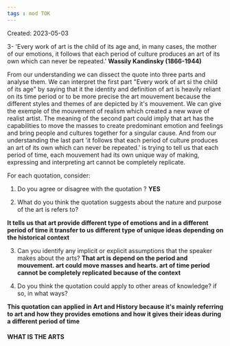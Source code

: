 ```yaml
---
tags : mod TOK
---
```

Created: 2023-05-03 

3- 'Every work of art is the child of its age and, in many cases, the mother of our emotions, it follows that each period of culture produces an art of its own which can never be repeated.' **Wassily Kandinsky (1866-1944)**


From our understanding we can dissect the quote into three parts and analyse them. We can interpret the first part "Every work of art si the child of its age" by saying that it the identity and definition of art is heavily reliant on its time period or to be more precise the art mouvement because the different styles and themes of are depicted by it's mouvement. We can give the exemple of the mouvement of realism which created a new wave of realist artist. The meaning of the second part  could imply that art has the capabilities to move the masses to create predominant emotion and feelings and bring people and cultures together for a singular cause. And from our understanding the last part 'it follows that each period of culture produces an art of its own which can never be repeated.' is trying to tell us that each period of time, each mouvement had its own unique way of making, expressing and interpreting art cannot be completely replicate.


For each quotation, consider:
1. Do you agree or disagree with the quotation ? 
**YES**

2. What do you think the quotation suggests about the nature and purpose of the art is refers to?

**It tells us that art provide different type of emotions and in a different period of time it transfer to us different type of unique ideas depending on the historical context**

3. Can you identify any implicit or explicit assumptions that the speaker makes about the arts?
**That art is depend on the period and mouvement. art could move masses and hearts. art of time period cannot be completely replicated because of the context**


4. Do you think the quotation could apply to other areas of knowledge? if so, in what ways?

**This quotation can applied in Art and History because it's mainly referring to art and how they provides emotions and how it gives their ideas during a different period of time**

#### WHAT IS THE ARTS 